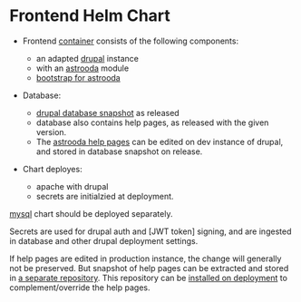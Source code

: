 # Frontend Helm Chart

* Frontend [container](https://gitlab.astro.unige.ch/oda/frontend/frontend-container) consists of the following components:
  * an adapted [drupal](https://github.com/oda-hub/frontend-drupal7-for-astrooda) instance
  * with an [astrooda](https://github.com/oda-hub/frontend-astrooda) module
  * [bootstrap for astrooda](https://gitlab.astro.unige.ch/oda/frontend/bootstrap_astrooda)

* Database:
  * [drupal database snapshot](https://github.com/oda-hub/frontend-drupal7-db-for-astrooda) as released 
  * database also contains help pages, as released with the given version.
  * The [astrooda help pages](https://github.com/oda-hub/astrooda-help-pages) can be edited on dev instance of drupal, and stored in database snapshot on release.

* Chart deployes:
  * apache with drupal
  * secrets are initialzied at deployment. 

[mysql](https://github.com/oda-hub/mysql-chart) chart should be deployed separately.
  
Secrets are used for drupal auth and [JWT token] signing, and are ingested in database and other drupal deployment settings.


If help pages are edited in production instance, the change will generally not be preserved. But snapshot of help pages can be extracted and stored in [a separate repository](https://gitlab.astro.unige.ch/oda/docs/help-pages). This repository can be [installed on deployment](https://github.com/oda-hub/astrooda-helppage-manager) to complement/override the help pages.

